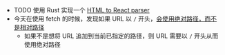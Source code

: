 - TODO 使用 Rust 实现一个 [HTML to React parser](https://github.com/remarkablemark/html-react-parser)
- 今天在使用 fetch 的时候，发现如果 URL 以 `/` 开头，[会使用绝对路径，而不是相对路径](https://stackoverflow.com/a/69890860)
	- 如果不是想将 URL 追加到当前已指定的路径，则 URL 需要以 `/` 开头从而使用绝对路径